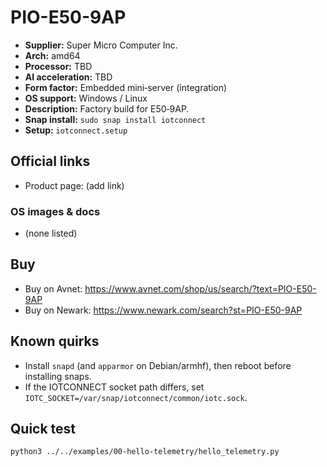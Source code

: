 # PIO-E50-9AP

- **Supplier:** Super Micro Computer  Inc.
- **Arch:** amd64
- **Processor:** TBD
- **AI acceleration:** TBD
- **Form factor:** Embedded mini‑server (integration)
- **OS support:** Windows / Linux
- **Description:** Factory build for E50‑9AP.
- **Snap install:** `sudo snap install iotconnect`
- **Setup:** `iotconnect.setup`

## Official links
- Product page: (add link)

### OS images & docs
- (none listed)

## Buy
- Buy on Avnet: https://www.avnet.com/shop/us/search/?text=PIO-E50-9AP
- Buy on Newark: https://www.newark.com/search?st=PIO-E50-9AP

## Known quirks
- Install `snapd` (and `apparmor` on Debian/armhf), then reboot before installing snaps.
- If the IOTCONNECT socket path differs, set `IOTC_SOCKET=/var/snap/iotconnect/common/iotc.sock`.

## Quick test
```bash
python3 ../../examples/00-hello-telemetry/hello_telemetry.py
```
